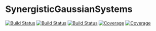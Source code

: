 # SynergisticGaussianSystems

[![Build Status](https://github.com/EnricoCaprioglio/SynergisticGaussianSystems.jl/actions/workflows/CI.yml/badge.svg?branch=main)](https://github.com/EnricoCaprioglio/SynergisticGaussianSystems.jl/actions/workflows/CI.yml?query=branch%3Amain)
[![Build Status](https://app.travis-ci.com/EnricoCaprioglio/SynergisticGaussianSystems.jl.svg?branch=main)](https://app.travis-ci.com/EnricoCaprioglio/SynergisticGaussianSystems.jl)
[![Build Status](https://ci.appveyor.com/api/projects/status/github/EnricoCaprioglio/SynergisticGaussianSystems.jl?svg=true)](https://ci.appveyor.com/project/EnricoCaprioglio/SynergisticGaussianSystems-jl)
[![Coverage](https://codecov.io/gh/EnricoCaprioglio/SynergisticGaussianSystems.jl/branch/main/graph/badge.svg)](https://codecov.io/gh/EnricoCaprioglio/SynergisticGaussianSystems.jl)
[![Coverage](https://coveralls.io/repos/github/EnricoCaprioglio/SynergisticGaussianSystems.jl/badge.svg?branch=main)](https://coveralls.io/github/EnricoCaprioglio/SynergisticGaussianSystems.jl?branch=main)

